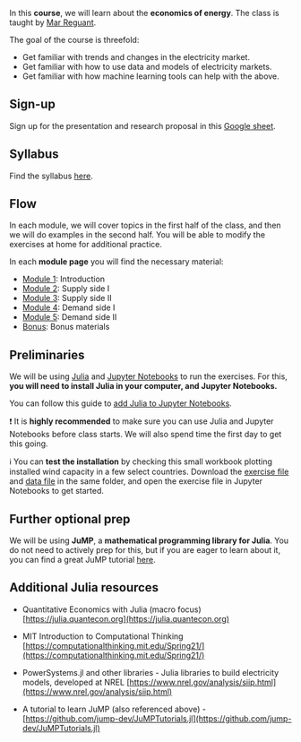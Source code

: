 In this **course**, we will learn about the **economics of energy**. The class is taught by [Mar Reguant](https://mreguant.github.io).

The goal of the course is threefold:
* Get familiar with trends and changes in the electricity market.
* Get familiar with how to use data and models of electricity markets. 
* Get familiar with how machine learning tools can help with the above.

## Sign-up

Sign up for the presentation and research proposal in this 
[Google sheet](https://docs.google.com/spreadsheets/d/19HA4kYLCypwVhee7GPMbu3l8BBLOCgCE/edit?usp=sharing&ouid=116935226606880187054&rtpof=true&sd=true).

## Syllabus
Find the syllabus [here](/materials/day0/syllabus_Energy_2024.pdf).

## Flow
In each module, we will cover topics in the first half of the class, and then we will do examples in the second half. You will be able to modify the exercises at home for additional practice.

In each **module page** you will find the necessary material:
* [Module 1](menu1): Introduction
* [Module 2](menu2): Supply side I
* [Module 3](menu3): Supply side II
* [Module 4](menu4): Demand side I
* [Module 5](menu5): Demand side II
* [Bonus](bonus): Bonus materials

## Preliminaries

We will be using [Julia](https://julialang.org/) and [Jupyter Notebooks](https://jupyter.org/) to run the exercises. For this, **you will need to install Julia in your computer, and Jupyter Notebooks.** 

You can follow this guide to [add Julia to Jupyter Notebooks](https://datatofish.com/add-julia-to-jupyter/).

:exclamation: It is **highly recommended** to make sure you can use Julia and Jupyter Notebooks before class starts. We will also spend time the first day to get this going.

:information_source: You can **test the installation** by checking this small workbook plotting installed wind capacity in a few select countries. Download the [exercise file](/materials/day0/day0.ipynb) and [data file](/materials/day0/cumulative-installed-wind-energy-capacity-gigawatts.csv) in the same folder, and open the exercise file in Jupyter Notebooks to get started.

## Further optional prep

We will be using **JuMP**, a **mathematical programming library for Julia**. You do not need to actively prep for this, but if you are eager to learn about it, you can find a great JuMP tutorial [here](https://github.com/jump-dev/JuMPTutorials.jl). 

## Additional Julia resources

* Quantitative Economics with Julia (macro focus) [https://julia.quantecon.org](https://julia.quantecon.org)

* MIT Introduction to Computational Thinking [https://computationalthinking.mit.edu/Spring21/](https://computationalthinking.mit.edu/Spring21/)

* PowerSystems.jl and other libraries - Julia libraries to build electricity models, developed at NREL [https://www.nrel.gov/analysis/siip.html](https://www.nrel.gov/analysis/siip.html)

* A tutorial to learn JuMP (also referenced above) - [https://github.com/jump-dev/JuMPTutorials.jl](https://github.com/jump-dev/JuMPTutorials.jl)

